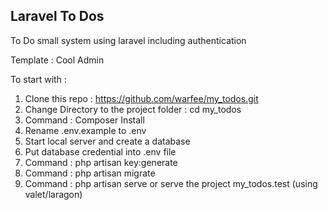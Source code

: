 ## Laravel To Dos

To Do small system using laravel including authentication

Template : Cool Admin 


To start with :

1) Clone this repo : https://github.com/warfee/my_todos.git
2) Change Directory to the project folder : cd my_todos
3) Command : Composer Install
4) Rename .env.example to .env
5) Start local server and create a database
6) Put database credential into .env file
7) Command : php artisan key:generate
8) Command : php artisan migrate
9) Command : php artisan serve or serve the project my_todos.test (using valet/laragon)